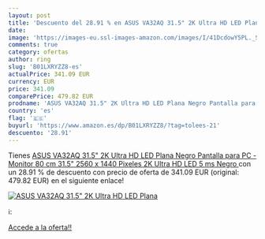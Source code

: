 ```yaml
---
layout: post
title: 'Descuento del 28.91 % en ASUS VA32AQ 31.5" 2K Ultra HD LED Plana '
date: 
image: 'https://images-eu.ssl-images-amazon.com/images/I/41DcdowY5PL._SL200_.jpg'
comments: true
category: ofertas
author: ring
slug: 'B01LXRYZZ8-es'
actualPrice: 341.09 EUR
currency: EUR
price: 341.09
comparePrice: 479.82 EUR
prodname: 'ASUS VA32AQ 31.5" 2K Ultra HD LED Plana Negro Pantalla para PC - Monitor  80 cm  31.5"   2560 x 1440 Pixeles  2K Ultra HD  LED  5 ms  Negro '
country: 'es'
flag: '🇪🇸'
buyurl: 'https://www.amazon.es/dp/B01LXRYZZ8/?tag=tolees-21'
descuento: '28.91'
---
```


Tienes [ASUS VA32AQ 31.5" 2K Ultra HD LED Plana Negro Pantalla para PC - Monitor  80 cm  31.5"   2560 x 1440 Pixeles  2K Ultra HD  LED  5 ms  Negro ](https://www.amazon.es/dp/B01LXRYZZ8/?tag=tolees-21) con un 28.91 % de descuento con precio de oferta de 341.09 EUR (original: 479.82 EUR) en el siguiente enlace!

[![ASUS VA32AQ 31.5" 2K Ultra HD LED Plana ](https://images-eu.ssl-images-amazon.com/images/I/41DcdowY5PL._SL200_.jpg)](https://www.amazon.es/dp/B01LXRYZZ8/?tag=tolees-21)

ℹ️:


[Accede a la oferta!!](https://www.amazon.es/dp/B01LXRYZZ8/?tag=tolees-21)
